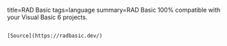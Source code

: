 title=RAD Basic
tags=language
summary=RAD Basic 100% compatible with your Visual Basic 6 projects.
~~~~~~

[Source](https://radbasic.dev/)

